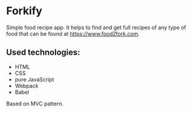 # Forkify
Simple food recipe app. It helps to find and get full recipes of any type of food that can be found at https://www.food2fork.com.

## Used technologies: 
- HTML 
- CSS
- pure JavaScript
- Webpack
- Babel

Based on MVC pattern. 
